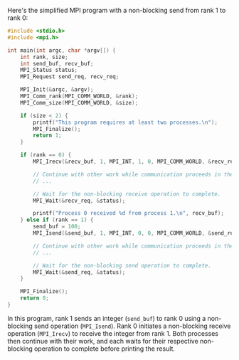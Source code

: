 Here's the simplified MPI program with a non-blocking send from rank 1 to rank 0:

```c
#include <stdio.h>
#include <mpi.h>

int main(int argc, char *argv[]) {
    int rank, size;
    int send_buf, recv_buf;
    MPI_Status status;
    MPI_Request send_req, recv_req;

    MPI_Init(&argc, &argv);
    MPI_Comm_rank(MPI_COMM_WORLD, &rank);
    MPI_Comm_size(MPI_COMM_WORLD, &size);

    if (size < 2) {
        printf("This program requires at least two processes.\n");
        MPI_Finalize();
        return 1;
    }

    if (rank == 0) {
        MPI_Irecv(&recv_buf, 1, MPI_INT, 1, 0, MPI_COMM_WORLD, &recv_req);

        // Continue with other work while communication proceeds in the background.
        // ...

        // Wait for the non-blocking receive operation to complete.
        MPI_Wait(&recv_req, &status);

        printf("Process 0 received %d from process 1.\n", recv_buf);
    } else if (rank == 1) {
        send_buf = 100;
        MPI_Isend(&send_buf, 1, MPI_INT, 0, 0, MPI_COMM_WORLD, &send_req);

        // Continue with other work while communication proceeds in the background.
        // ...

        // Wait for the non-blocking send operation to complete.
        MPI_Wait(&send_req, &status);
    }

    MPI_Finalize();
    return 0;
}
```

In this program, rank 1 sends an integer (`send_buf`) to rank 0 using a non-blocking send operation (`MPI_Isend`). Rank 0 initiates a non-blocking receive operation (`MPI_Irecv`) to receive the integer from rank 1. Both processes then continue with their work, and each waits for their respective non-blocking operation to complete before printing the result.
